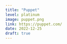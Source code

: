 ```yaml
---
title: "Puppet"
level: platinum
image: puppet.png
link: https://puppet.com/
date: 2022-12-25
draft: true
---
```



